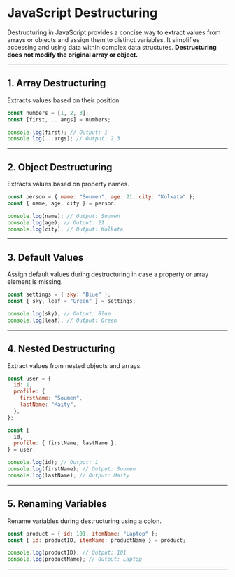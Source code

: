 # JavaScript Destructuring

Destructuring in JavaScript provides a concise way to extract values from arrays or objects and assign them to distinct variables. It simplifies accessing and using data within complex data structures. **Destructuring does not modify the original array or object.**

---

## 1. Array Destructuring

Extracts values based on their position.

```javascript
const numbers = [1, 2, 3];
const [first, ...args] = numbers;

console.log(first); // Output: 1
console.log(...args); // Output: 2 3
```

---

## 2. Object Destructuring

Extracts values based on property names.

```javascript
const person = { name: "Soumen", age: 21, city: "Kolkata" };
const { name, age, city } = person;

console.log(name); // Output: Soumen
console.log(age); // Output: 21
console.log(city); // Output: Kolkata
```

---

## 3. Default Values

Assign default values during destructuring in case a property or array element is missing.

```javascript
const settings = { sky: "Blue" };
const { sky, leaf = "Green" } = settings;

console.log(sky); // Output: Blue
console.log(leaf); // Output: Green
```

---

## 4. Nested Destructuring

Extract values from nested objects and arrays.

```javascript
const user = {
  id: 1,
  profile: {
    firstName: "Soumen",
    lastName: "Maity",
  },
};

const {
  id,
  profile: { firstName, lastName },
} = user;

console.log(id); // Output: 1
console.log(firstName); // Output: Soumen
console.log(lastName); // Output: Maity
```

---

## 5. Renaming Variables

Rename variables during destructuring using a colon.

```javascript
const product = { id: 101, itemName: "Laptop" };
const { id: productID, itemName: productName } = product;

console.log(productID); // Output: 101
console.log(productName); // Output: Laptop
```

---
